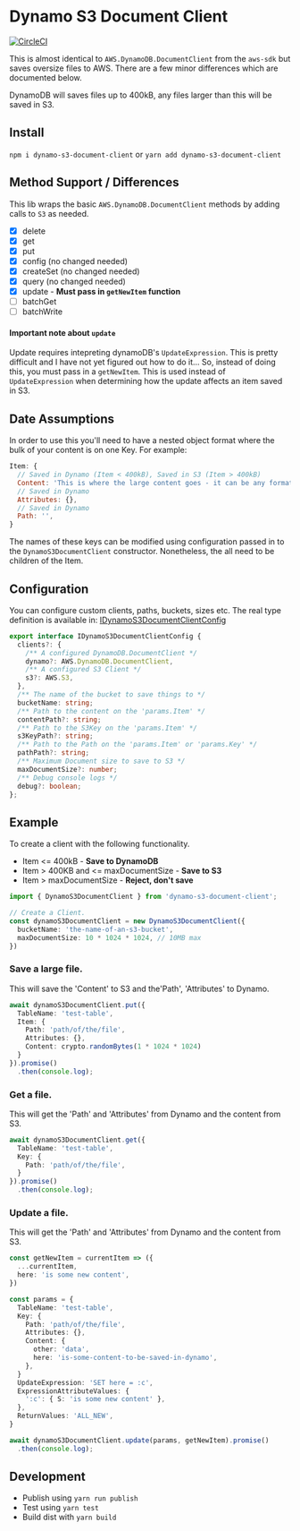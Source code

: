 # Dynamo S3 Document Client

[![CircleCI](https://circleci.com/gh/MrBlenny/dynamo-s3-document-client.svg?style=svg)](https://circleci.com/gh/MrBlenny/dynamo-s3-document-client)

This is almost identical to `AWS.DynamoDB.DocumentClient` from the `aws-sdk` but saves oversize files to AWS. There are a few minor differences which are documented below.

DynamoDB will saves files up to 400kB, any files larger than this will be saved in S3.

## Install
`npm i dynamo-s3-document-client` or `yarn add dynamo-s3-document-client`

## Method Support / Differences

This lib wraps the basic `AWS.DynamoDB.DocumentClient` methods by adding calls to `S3` as needed.

- [x] delete
- [x] get
- [x] put
- [x] config (no changed needed)
- [x] createSet (no changed needed)
- [x] query (no changed needed)
- [x] update - **Must pass in `getNewItem` function**
- [ ] batchGet
- [ ] batchWrite

#### Important note about `update`

Update requires intepreting dynamoDB's `UpdateExpression`. This is pretty difficult and I have not yet figured out how to do it... So, instead of doing this, you must pass in a `getNewItem`. This is used instead of `UpdateExpression` when determining how the update affects an item saved in S3.

## Date Assumptions

In order to use this you'll need to have a nested object format where the bulk of your content is on one Key. For example:

```js
Item: {
  // Saved in Dynamo (Item < 400kB), Saved in S3 (Item > 400kB)
  Content: 'This is where the large content goes - it can be any format', 
  // Saved in Dynamo
  Attributes: {}, 
  // Saved in Dynamo
  Path: '', 
}
```

The names of these keys can be modified using configuration passed in to the `DynamoS3DocumentClient` constructor. Nonetheless, the all need to be children of the Item.

## Configuration

You can configure custom clients, paths, buckets, sizes etc.
The real type definition is available in: [IDynamoS3DocumentClientConfig](./src/DynamoS3DocumentClient.ts)


```ts
export interface IDynamoS3DocumentClientConfig {
  clients?: {
    /** A configured DynamoDB.DocumentClient */
    dynamo?: AWS.DynamoDB.DocumentClient,
    /** A configured S3 Client */
    s3?: AWS.S3,
  },
  /** The name of the bucket to save things to */
  bucketName: string;
  /** Path to the content on the 'params.Item' */
  contentPath?: string;
  /** Path to the S3Key on the 'params.Item' */
  s3KeyPath?: string;
  /** Path to the Path on the 'params.Item' or 'params.Key' */
  pathPath?: string;
  /** Maximum Document size to save to S3 */
  maxDocumentSize?: number;
  /** Debug console logs */
  debug?: boolean;
};
```

## Example

To create a client with the following functionality.
* Item <= 400kB - **Save to DynamoDB**
* Item > 400KB and <= maxDocumentSize - **Save to S3**
* Item > maxDocumentSize  - **Reject, don't save**

```ts
import { DynamoS3DocumentClient } from 'dynamo-s3-document-client';

// Create a Client.
const dynamoS3DocumentClient = new DynamoS3DocumentClient({
  bucketName: 'the-name-of-an-s3-bucket',
  maxDocumentSize: 10 * 1024 * 1024, // 10MB max
})

```

### Save a large file.
This will save the 'Content' to S3 and the'Path', 'Attributes' to Dynamo.

```ts
await dynamoS3DocumentClient.put({
  TableName: 'test-table',
  Item: {
    Path: 'path/of/the/file',
    Attributes: {},
    Content: crypto.randomBytes(1 * 1024 * 1024)
  }
}).promise()
  .then(console.log);

```

### Get a file.

This will get the 'Path' and 'Attributes' from Dynamo and the content from S3.

```ts
await dynamoS3DocumentClient.get({
  TableName: 'test-table',
  Key: {
    Path: 'path/of/the/file',
  }
}).promise()
  .then(console.log);
```

### Update a file.

This will get the 'Path' and 'Attributes' from Dynamo and the content from S3.

```ts
const getNewItem = currentItem => ({
  ...currentItem,
  here: 'is some new content',
})

const params = {
  TableName: 'test-table',
  Key: {
    Path: 'path/of/the/file',
    Attributes: {},
    Content: {
      other: 'data',
      here: 'is-some-content-to-be-saved-in-dynamo', 
    },
  }
  UpdateExpression: 'SET here = :c',
  ExpressionAttributeValues: {
    ':c': { S: 'is some new content' },
  },
  ReturnValues: 'ALL_NEW',
}

await dynamoS3DocumentClient.update(params, getNewItem).promise()
  .then(console.log);


```

## Development

* Publish using `yarn run publish`
* Test using `yarn test`
* Build dist with `yarn build`